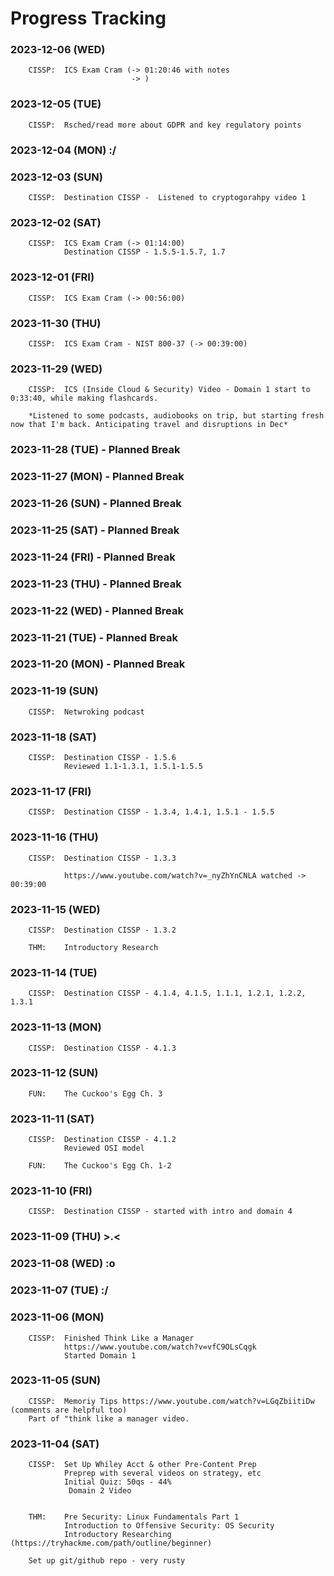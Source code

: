 # Progress Tracking

<!--
### 2024-01-31 (TUE)

### 2024-01-30 (MON)

### 2024-01-29 (SUN)

### 2024-01-28 (SAT)

### 2024-01-27 (FRI)

### 2024-01-26 (THU)

### 2024-01-25 (WED)

### 2024-01-24 (TUE)

### 2024-01-23 (MON)

### 2024-01-22 (SUN)

### 2024-01-21 (SAT)

### 2024-01-20 (FRI)

### 2024-01-19 (THU)

### 2024-01-18 (WED)

### 2024-01-17 (TUE)

### 2024-01-16 (MON)

### 2024-01-15 (SUN)

### 2024-01-14 (SAT)

### 2024-01-13 (FRI)

### 2024-01-12 (THU)

### 2024-01-11 (WED)

### 2024-01-10 (TUE)

### 2024-01-09 (MON)

### 2024-01-08 (SUN)

### 2024-01-07 (SAT)

### 2024-01-06 (FRI)

### 2024-01-05 (THU)

### 2024-01-04 (WED)

### 2024-01-03 (TUE)

### 2024-01-02 (MON)

### 2024-01-01 (SUN)

### 2023-12-31 (SUN)

### 2023-12-30 (SAT)

### 2023-12-29 (FRI)

### 2023-12-28 (THU)

### 2023-12-27 (WED)

### 2023-12-26 (TUE)

### 2023-12-25 (MON)

### 2023-12-24 (SUN)

### 2023-12-23 (SAT)

### 2023-12-22 (FRI)

### 2023-12-21 (THU)

### 2023-12-20 (WED)

### 2023-12-19 (TUE)

### 2023-12-18 (MON)

### 2023-12-17 (SUN)

### 2023-12-16 (SAT)

### 2023-12-15 (FRI)
        CISSP:

### 2023-12-14 (THU)
        CISSP:

### 2023-12-13 (WED)
        CISSP:

### 2023-12-12 (TUE)
        CISSP:

### 2023-12-11 (MON)
        CISSP:

### 2023-12-10 (SUN)
        CISSP:

### 2023-12-09 (SAT)
        CISSP:

### 2023-12-08 (FRI)
        CISSP:

### 2023-12-07 (THU)
        CISSP: 
--->
### 2023-12-06 (WED)
        CISSP:  ICS Exam Cram (-> 01:20:46 with notes
                               -> )

### 2023-12-05 (TUE)
        CISSP:  Rsched/read more about GDPR and key regulatory points

### 2023-12-04 (MON) :/

### 2023-12-03 (SUN)
        CISSP:  Destination CISSP -  Listened to cryptogorahpy video 1

### 2023-12-02 (SAT)
        CISSP:  ICS Exam Cram (-> 01:14:00)
                Destination CISSP - 1.5.5-1.5.7, 1.7


### 2023-12-01 (FRI)
        CISSP:  ICS Exam Cram (-> 00:56:00)

### 2023-11-30 (THU)
        CISSP:  ICS Exam Cram - NIST 800-37 (-> 00:39:00)

### 2023-11-29 (WED)
        CISSP:  ICS (Inside Cloud & Security) Video - Domain 1 start to 0:33:40, while making flashcards.

        *Listened to some podcasts, audiobooks on trip, but starting fresh now that I'm back. Anticipating travel and disruptions in Dec*

### 2023-11-28 (TUE) - Planned Break

### 2023-11-27 (MON) - Planned Break

### 2023-11-26 (SUN) - Planned Break

### 2023-11-25 (SAT) - Planned Break

### 2023-11-24 (FRI) - Planned Break

### 2023-11-23 (THU) - Planned Break

### 2023-11-22 (WED) - Planned Break

### 2023-11-21 (TUE) - Planned Break

### 2023-11-20 (MON) - Planned Break

### 2023-11-19 (SUN)
        CISSP:  Netwroking podcast

### 2023-11-18 (SAT)
        CISSP:  Destination CISSP - 1.5.6
                Reviewed 1.1-1.3.1, 1.5.1-1.5.5

### 2023-11-17 (FRI)
        CISSP:  Destination CISSP - 1.3.4, 1.4.1, 1.5.1 - 1.5.5

### 2023-11-16 (THU)
        CISSP:  Destination CISSP - 1.3.3

                https://www.youtube.com/watch?v=_nyZhYnCNLA watched -> 00:39:00

### 2023-11-15 (WED)
        CISSP:  Destination CISSP - 1.3.2

        THM:    Introductory Research 


### 2023-11-14 (TUE)
        CISSP:  Destination CISSP - 4.1.4, 4.1.5, 1.1.1, 1.2.1, 1.2.2, 1.3.1

### 2023-11-13 (MON)
        CISSP:  Destination CISSP - 4.1.3 

### 2023-11-12 (SUN)
        FUN:    The Cuckoo's Egg Ch. 3

### 2023-11-11 (SAT)
        CISSP:  Destination CISSP - 4.1.2
                Reviewed OSI model 

        FUN:    The Cuckoo's Egg Ch. 1-2

### 2023-11-10 (FRI)
        CISSP:  Destination CISSP - started with intro and domain 4

### 2023-11-09 (THU) >.<

### 2023-11-08 (WED) :o

### 2023-11-07 (TUE) :/

### 2023-11-06 (MON)
        CISSP:  Finished Think Like a Manager 
                https://www.youtube.com/watch?v=vfC9OLsCqgk
                Started Domain 1 


### 2023-11-05 (SUN)
        CISSP:  Memoriy Tips https://www.youtube.com/watch?v=LGqZbiitiDw (comments are helpful too)
        Part of "think like a manager video.


### 2023-11-04 (SAT) 

        CISSP:  Set Up Whiley Acct & other Pre-Content Prep
                Preprep with several videos on strategy, etc
                Initial Quiz: 50qs - 44%
                 Domain 2 Video


        THM:    Pre Security: Linux Fundamentals Part 1
                Introduction to Offensive Security: OS Security
                Introductory Researching (https://tryhackme.com/path/outline/beginner)
       
        Set up git/github repo - very rusty

    